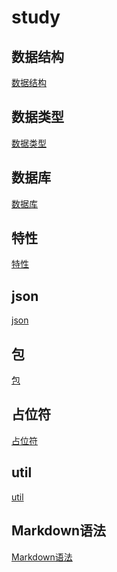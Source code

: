 # study
## 数据结构
<a href="./dataStructure">数据结构</a>
## 数据类型
<a href="dataType">数据类型</a>
## 数据库
<a href="db">数据库</a>
## 特性
<a href="feature">特性</a>
## json
<a href="json">json</a>
## 包
<a href="package">包</a>
## 占位符
<a href="placeHolder">占位符</a>
## util
<a href="util">util</a>
## Markdown语法
<a href="Markdown.md">Markdown语法</a>
